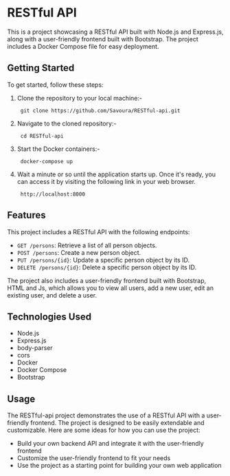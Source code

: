 
# RESTful API

This is a project showcasing a RESTful API built with Node.js and Express.js, along with a user-friendly frontend built with Bootstrap. The project includes a Docker Compose file for easy deployment.

## Getting Started

To get started, follow these steps:

1. Clone the repository to your local machine:-
        
        git clone https://github.com/Savoura/RESTful-api.git

2. Navigate to the cloned repository:-
    
        cd RESTful-api

3. Start the Docker containers:-
        
        docker-compose up

4. Wait a minute or so until the application starts up. Once it's ready, you can access it by visiting the following link in your web browser.

        http://localhost:8000

## Features

This project includes a RESTful API with the following endpoints:

- `GET /persons`: Retrieve a list of all person objects.
- `POST /persons`: Create a new person object.
- `PUT /persons/{id}`:  Update a specific person object by its ID.
- `DELETE /persons/{id}`:  Delete a specific person object by its ID.


The project also includes a user-friendly frontend built with Bootstrap, HTML and Js, which allows you to view all users, add a new user, edit an existing user, and delete a user.

## Technologies Used

- Node.js
- Express.js
- body-parser
- cors
- Docker
- Docker Compose
- Bootstrap

## Usage

The RESTful-api project demonstrates the use of a RESTful API with a user-friendly frontend. The project is designed to be easily extendable and customizable. Here are some ideas for how you can use the project:

- Build your own backend API and integrate it with the user-friendly frontend
- Customize the user-friendly frontend to fit your needs
- Use the project as a starting point for building your own web application
